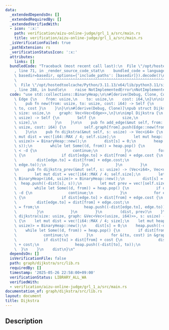 ```yaml
---
data:
  _extendedDependsOn: []
  _extendedRequiredBy: []
  _extendedVerifiedWith:
  - icon: ':x:'
    path: verification/aizu-online-judge/grl_1_a/src/main.rs
    title: verification/aizu-online-judge/grl_1_a/src/main.rs
  _isVerificationFailed: true
  _pathExtension: rs
  _verificationStatusIcon: ':x:'
  attributes:
    links: []
  bundledCode: "Traceback (most recent call last):\n  File \"/opt/hostedtoolcache/Python/3.11.13/x64/lib/python3.11/site-packages/onlinejudge_verify/documentation/build.py\"\
    , line 71, in _render_source_code_stat\n    bundled_code = language.bundle(stat.path,\
    \ basedir=basedir, options={'include_paths': [basedir]}).decode()\n          \
    \         ^^^^^^^^^^^^^^^^^^^^^^^^^^^^^^^^^^^^^^^^^^^^^^^^^^^^^^^^^^^^^^^^^^^^^^^^^^^^^^^^^\n\
    \  File \"/opt/hostedtoolcache/Python/3.11.13/x64/lib/python3.11/site-packages/onlinejudge_verify/languages/rust.py\"\
    , line 288, in bundle\n    raise NotImplementedError\nNotImplementedError\n"
  code: "use std::collections::BinaryHeap;\n\n#[derive(Debug, Clone, Copy)]\npub struct\
    \ Edge {\n    from: usize,\n    to: usize,\n    cost: i64,\n}\n\nimpl Edge {\n\
    \    pub fn new(from: usize, to: usize, cost: i64) -> Self {\n        Self { from,\
    \ to, cost }\n    }\n}\n\n#[derive(Debug, Clone)]\npub struct Dijkstra {\n   \
    \ size: usize,\n    graph: Vec<Vec<Edge>>,\n}\n\nimpl Dijkstra {\n    pub fn new(size:\
    \ usize) -> Self {\n        Self {\n            size,\n            graph: vec![vec![];\
    \ size],\n        }\n    }\n\n    pub fn add_edge(&mut self, from: usize, to:\
    \ usize, cost: i64) {\n        self.graph[from].push(Edge::new(from, to, cost));\n\
    \    }\n\n    pub fn dijkstra(&mut self, s: usize) -> Vec<i64> {\n        let\
    \ mut dist = vec![i64::MAX / 4; self.size];\n        let mut heap: BinaryHeap<(i64,\
    \ usize)> = BinaryHeap::new();\n        dist[s] = 0;\n        heap.push((-dist[s],\
    \ s));\n        while let Some((d, from)) = heap.pop() {\n            if dist[from]\
    \ < -d {\n                continue;\n            }\n            for edge in &self.graph[from]\
    \ {\n                if dist[edge.to] > dist[from] + edge.cost {\n           \
    \         dist[edge.to] = dist[from] + edge.cost;\n                    heap.push((-dist[edge.to],\
    \ edge.to));\n                }\n            }\n        }\n        dist\n    }\n\
    \n    pub fn dijkstra_prev(&mut self, s: usize) -> (Vec<i64>, Vec<usize>) {\n\
    \        let mut dist = vec![i64::MAX / 4; self.size];\n        let mut heap:\
    \ BinaryHeap<(i64, usize)> = BinaryHeap::new();\n        dist[s] = 0;\n      \
    \  heap.push((-dist[s], s));\n        let mut prev = vec![self.size; self.size];\n\
    \        while let Some((d, from)) = heap.pop() {\n            if dist[from] <\
    \ -d {\n                continue;\n            }\n            for edge in &self.graph[from]\
    \ {\n                if dist[edge.to] > dist[from] + edge.cost {\n           \
    \         dist[edge.to] = dist[from] + edge.cost;\n                    prev[edge.to]\
    \ = from;\n                    heap.push((-dist[edge.to], edge.to));\n       \
    \         }\n            }\n        }\n        (dist, prev)\n    }\n}\n\npub fn\
    \ dijkstra(size: usize, graph: &Vec<Vec<(usize, i64)>>, s: usize) -> Vec<i64>\
    \ {\n    let mut dist = vec![i64::MAX / 4; size];\n    let mut heap: BinaryHeap<(i64,\
    \ usize)> = BinaryHeap::new();\n    dist[s] = 0;\n    heap.push((-dist[s], s));\n\
    \    while let Some((d, from)) = heap.pop() {\n        if dist[from] < -d {\n\
    \            continue;\n        }\n        for &(to, cost) in &graph[from] {\n\
    \            if dist[to] > dist[from] + cost {\n                dist[to] = dist[from]\
    \ + cost;\n                heap.push((-dist[to], to));\n            }\n      \
    \  }\n    }\n    dist\n}\n"
  dependsOn: []
  isVerificationFile: false
  path: graph/dijkstra/src/lib.rs
  requiredBy: []
  timestamp: '2025-05-26 22:58:00+09:00'
  verificationStatus: LIBRARY_ALL_WA
  verifiedWith:
  - verification/aizu-online-judge/grl_1_a/src/main.rs
documentation_of: graph/dijkstra/src/lib.rs
layout: document
title: Dijkstra
---
```


## Description
